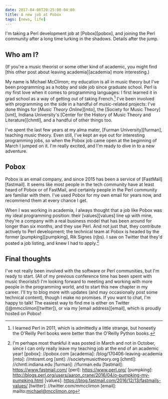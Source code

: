 ```yaml
---
date: 2017-04-06T20:25:00-04:00
title: A new job at Pobox
tags: [news, life]
---
```


I'm taking a Perl development job at [Pobox][pobox], and joining the Perl
community after a long time lurking in the shadows. Details after the jump.

<!--more-->

## Who am I?

(If you're a music theorist or some other kind of academic, you might find
[this other post about leaving academia][academia] more interesting.)

My name is Michael McClimon; my education is all in music theory but I've been
programming as a hobby and side job since graduate school. Perl is my first
love when it comes to programming languages: I first learned it in grad school
as a way of getting out of taking French.[^1] I've been involved with
programming on the side in a handful of music-related projects: I've done
things for [<em>Music Theory Online</em>][mto],
the [Society for Music Theory][smt], Indiana
University's [Center for the History of Music Theory and Literature][chmtl],
and a handful of other things too.

I've spent the last few years at my alma mater, [Furman University][furman],
teaching music theory. Even still, I've kept an eye out for interesting programming
jobs, so when the Pobox job came open at the beginning of March I
jumped on it. I'm really excited, and I'm ready to dive in to a new adventure.

## Pobox

Pobox is an email company, and since 2015 has been a service
of [FastMail][fastmail]. It seems like most people in the tech community have
at least heard of Pobox or of FastMail, and certainly people in the Perl
community are familiar with them. I've used Pobox for my own email for years
now, and recommend them at every chance I get.

When I was working in academia, I always thought that a job like Pobox was my
ideal programming position: their [values][values] line up with mine, they're
a company with a real business model that has been around for longer than six
months, and they use Perl. And not just that, they contribute actively to Perl
development; the technical team at Pobox is headed by the
former [pumpking][pumpking], Rik Signes (rjbs). I saw on Twitter that they'd
posted a job listing, and knew I had to apply.[^2]


## Final thoughts

I've not really been involved with the software or Perl communities, but I'm
ready to start. (All of my previous conference time has been spent with music
theorists!) I'm looking forward to meeting and working with more
people in the programming world, and to start this new chapter in my career.
I'll try to blog more with updates (and may occasionally post some technical
content), though I make no promises. If you want to chat, I'm happy to talk!
The easiest way to find me is either on Twitter ([@mmcclimon][twitter]), or
via my [email address][email], which is proudly hosted on Pobox!



[^1]: I learned Perl in 2011, which is admittedly a little strange, but honestly the O'Reilly Perl books were better than the O'Reilly Python books.
[^2]: I'm perhaps most thankful it was posted in March and not in October, since I can only really leave my teaching job at the end of an academic year!
[pobox]: //pobox.com
[academia]: /blog/170406-leaving-academia
[mto]: //mtosmt.org
[smt]: //societymusictheory.org
[chmtl]: //chmtl.indiana.edu
[furman]: //furman.edu
[fastmail]: https://www.fastmail.com/
[perl]: https://www.perl.org/
[pumpking]: http://blogs.perl.org/users/aaron_crane/2016/04/o-pumpking-my-pumpking.html
[values]: https://blog.fastmail.com/2016/12/13/fastmails-values/
[twitter]: //twitter.com/mmcclimon
[email]: mailto:michael@mcclimon.org

